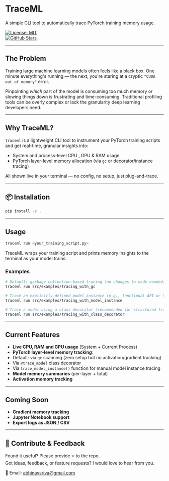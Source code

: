 # TraceML

A simple CLI tool to automatically trace PyTorch training memory usage.

[![License: MIT](https://img.shields.io/badge/License-MIT-yellow.svg)](https://opensource.org/licenses/MIT)  
[![GitHub Stars](https://img.shields.io/github/stars/abhinavsriva/trace_ml?style=social)](https://github.com/abhinavsriva/trace_ml/stargazers)

---

## The Problem

Training large machine learning models often feels like a black box. One minute everything's running — the next, you're staring at a cryptic `"CUDA out of memory"` error.  

Pinpointing *which* part of the model is consuming too much memory or slowing things down is frustrating and time-consuming. Traditional profiling tools can be overly complex or lack the granularity deep learning developers need.

---

## Why TraceML?

`traceml` is a lightweight CLI tool to instrument your PyTorch training scripts and get real-time, granular insights into:

- System and process-level CPU , GPU & RAM usage  
- PyTorch layer-level memory allocation (via `gc` or decorator/instance tracing)

All shown live in your terminal — no config, no setup, just plug-and-trace.

---

## 📦 Installation

```bash
pip install -e .
```

---

## Usage

```bash
traceml run <your_training_script.py>
```

TraceML wraps your training script and prints memory insights to the terminal as your model trains.


### Examples

```bash
# Default: garbage collection-based tracing (no changes to code needed)
traceml run src/examples/tracing_with_gc

# Trace an explicitly defined model instance (e.g., functional API or Sequential model)
traceml run src/examples/tracing_with_model_instance

# Trace a model using a class decorator (recommended for structured training code)
traceml run src/examples/tracing_with_class_decorator
```


---

## Current Features

- **Live CPU, RAM and GPU usage** (System + Current Process)  
-  **PyTorch layer-level memory tracking**:
  -  Default: via `gc` scanning (zero setup but no activation/gradient tracking)
  -  Via `@trace_model` class decorator
  -  Via `trace_model_instance()` function for manual model instance tracing
-  **Model memory summaries** (per-layer + total)
-  **Activation memory tracking**

---

## Coming Soon

- **Gradient memory tracking**
- **Jupyter Notebook support**
- **Export logs as JSON / CSV**

---

## 🙌 Contribute & Feedback

Found it useful? Please provide ⭐ to the repo.  
Got ideas, feedback, or feature requests? I would love to hear from you.

📧 Email: [abhinavsriva@gmail.com](mailto:abhinavsriva@gmail.com)
